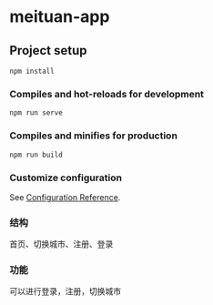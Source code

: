 # meituan-app

## Project setup
```
npm install
```

### Compiles and hot-reloads for development
```
npm run serve
```

### Compiles and minifies for production
```
npm run build
```

### Customize configuration
See [Configuration Reference](https://cli.vuejs.org/config/).


### 结构
首页、切换城市、注册、登录

### 功能
可以进行登录，注册，切换城市
